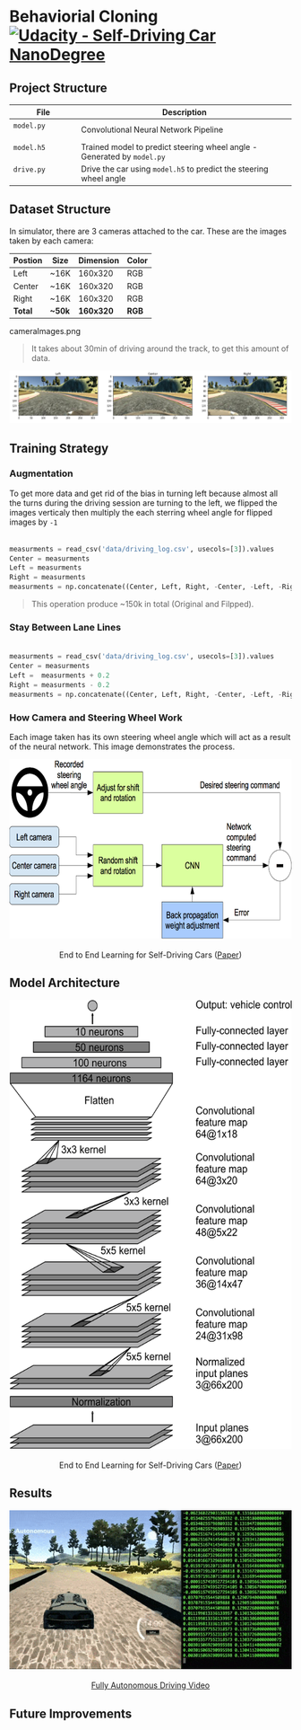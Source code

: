 # Behaviorial Cloning [![Udacity - Self-Driving Car NanoDegree](https://s3.amazonaws.com/udacity-sdc/github/shield-carnd.svg)](http://www.udacity.com/drive)

## Project Structure

| File                         | Description                                                             |
| ---------------------------- | ----------------------------------------------------------------------- |
| `model.py`                   | Convolutional Neural Network Pipeline                                   |
| `model.h5`                   | Trained model to predict steering wheel angle - Generated by `model.py` |
| `drive.py`                   | Drive the car using `model.h5` to predict the steering wheel angle      |

## Dataset Structure
In simulator, there are 3 cameras attached to the car. These are the images taken by each camera:

| Postion | Size | Dimension | Color |
|---------|------|-----------|-------|
|  Left   | ~16K |  160x320  |  RGB  |
|  Center | ~16K |  160x320  |  RGB  |
|  Right  | ~16K |  160x320  |  RGB  |
|  **Total** | **~50k** |  **160x320**  |  **RGB**  |

cameraImages.png

> It takes about 30min of driving around the track, to get this amount of data.

<p align="center">
  <img src="Media/cameraImages.png"/>
</p>

## Training Strategy

### Augmentation
To get more data and get rid of the bias in turning left because almost all the turns during the driving session are turning to the left, we flipped the images verticaly then multiply the each sterring wheel angle for flipped images by `-1`

```python

measurments = read_csv('data/driving_log.csv', usecols=[3]).values
Center = measurments
Left = measurments 
Right = measurments
measurments = np.concatenate((Center, Left, Right, -Center, -Left, -Right), axis=0)

```

> This operation produce ~150k in total (Original and Filpped).

### Stay Between Lane Lines

```python

measurments = read_csv('data/driving_log.csv', usecols=[3]).values
Center = measurments
Left =  measurments + 0.2
Right = measurments - 0.2
measurments = np.concatenate((Center, Left, Right, -Center, -Left, -Right), axis=0)

```

### How Camera and Steering Wheel Work
Each image taken has its own steering wheel angle which will act as a result of the neural network. This image demonstrates the process.

<p align="center">
  <img src="Media/training.png" alt="Training" width="650" height="320"/>
  <br/><br/>
  End to End Learning for Self-Driving Cars (<a target="_blank" href="https://arxiv.org/abs/1604.07316">Paper</a>)
</p>

### 

## Model Architecture

<p align="center">
  <img src="Media/cnn-architecture.png" alt="Model Architecture" width="550" height="800"/>
  <br/><br/>
  End to End Learning for Self-Driving Cars (<a target="_blank" href="https://arxiv.org/abs/1604.07316">Paper</a>)
</p>

## Results

<p align="center">
  <img src="Media/BehavioralCloning.gif" alt="Driving Autonomously"/>
  <br/><br/>
  <a target="_blank" href="https://youtu.be/08jBeBCmbLE">Fully Autonomous Driving Video</a>
</p>

## Future Improvements
